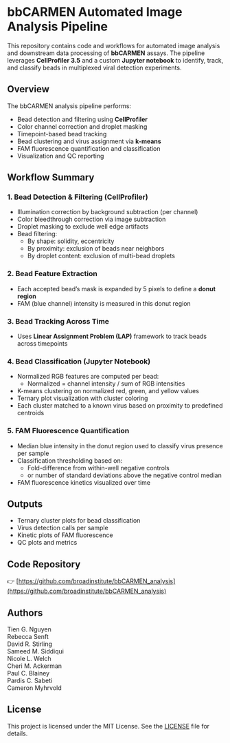 # bbCARMEN Automated Image Analysis Pipeline

This repository contains code and workflows for automated image analysis and downstream data processing of **bbCARMEN** assays. The pipeline leverages **CellProfiler 3.5** and a custom **Jupyter notebook** to identify, track, and classify beads in multiplexed viral detection experiments.

## Overview

The bbCARMEN analysis pipeline performs:

- Bead detection and filtering using **CellProfiler**
- Color channel correction and droplet masking
- Timepoint-based bead tracking
- Bead clustering and virus assignment via **k-means**
- FAM fluorescence quantification and classification
- Visualization and QC reporting

## Workflow Summary

### 1. Bead Detection & Filtering (CellProfiler)

- Illumination correction by background subtraction (per channel)
- Color bleedthrough correction via image subtraction
- Droplet masking to exclude well edge artifacts
- Bead filtering:
  - By shape: solidity, eccentricity
  - By proximity: exclusion of beads near neighbors
  - By droplet content: exclusion of multi-bead droplets

### 2. Bead Feature Extraction

- Each accepted bead’s mask is expanded by 5 pixels to define a **donut region**
- FAM (blue channel) intensity is measured in this donut region

### 3. Bead Tracking Across Time

- Uses **Linear Assignment Problem (LAP)** framework to track beads across timepoints

### 4. Bead Classification (Jupyter Notebook)

- Normalized RGB features are computed per bead:
  - Normalized = channel intensity / sum of RGB intensities
- K-means clustering on normalized red, green, and yellow values
- Ternary plot visualization with cluster coloring
- Each cluster matched to a known virus based on proximity to predefined centroids

### 5. FAM Fluorescence Quantification

- Median blue intensity in the donut region used to classify virus presence per sample
- Classification thresholding based on:
  - Fold-difference from within-well negative controls
  - or number of standard deviations above the negative control median
- FAM fluorescence kinetics visualized over time

## Outputs

- Ternary cluster plots for bead classification
- Virus detection calls per sample
- Kinetic plots of FAM fluorescence
- QC plots and metrics

## Code Repository

👉 [https://github.com/broadinstitute/bbCARMEN_analysis](https://github.com/broadinstitute/bbCARMEN_analysis)

## Authors

Tien G. Nguyen  
Rebecca Senft  
David R. Stirling  
Sameed M. Siddiqui  
Nicole L. Welch  
Cheri M. Ackerman  
Paul C. Blainey  
Pardis C. Sabeti  
Cameron Myhrvold

## License

This project is licensed under the MIT License. See the [LICENSE](LICENSE) file for details.
